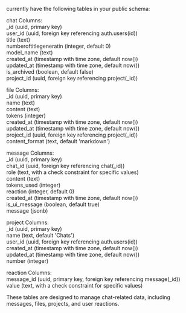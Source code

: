 currently have the following tables in your public schema:  

chat Columns:  
_id (uuid, primary key)  
user_id (uuid, foreign key referencing auth.users(id))  
title (text)  
numberoftitlegeneratin (integer, default 0)   
model_name (text)  
created_at (timestamp with time zone, default now())  
updated_at (timestamp with time zone, default now())  
is_archived (boolean, default false)  
project_id (uuid, foreign key referencing project(_id))  

file  Columns:  
_id (uuid, primary key)  
name (text)  
content (text)  
tokens (integer)  
created_at (timestamp with time zone, default now())  
updated_at (timestamp with time zone, default now())  
project_id (uuid, foreign key referencing project(_id))  
content_format (text, default 'markdown')  


message Columns:  
_id (uuid, primary key)  
chat_id (uuid, foreign key referencing chat(_id))  
role (text, with a check constraint for specific values)  
content (text)  
tokens_used (integer)    
reaction (integer, default 0)  
created_at (timestamp with time zone, default now())  
is_ui_message (boolean, default true)  
message (jsonb)  

project Columns:  
_id (uuid, primary key)  
name (text, default 'Chats')  
user_id (uuid, foreign key referencing auth.users(id))  
created_at (timestamp with time zone, default now())  
updated_at (timestamp with time zone, default now())  
number (integer)  

reaction Columns:  
message_id (uuid, primary key, foreign key referencing message(_id))  
value (text, with a check constraint for specific values)  

These tables are designed to manage chat-related data, including messages, files, projects, and user reactions.